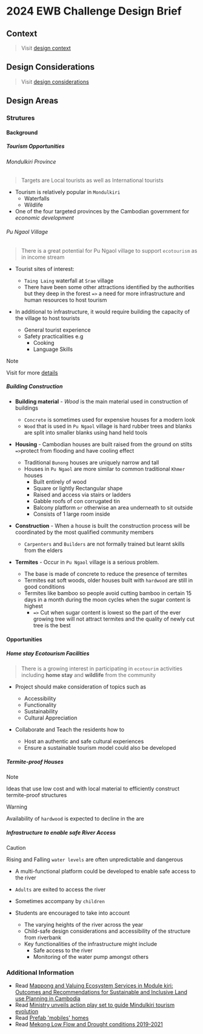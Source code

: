 # 2024 EWB Challenge Design Brief

## Context

> Visit [design context](./context.md)

## Design Considerations

> Visit [design considerations](./consideration.md)

## Design Areas

### Strutures

#### Background

##### Tourism Opportunities

###### Mondulkiri Province

> Targets are Local tourists as well as International tourists

* Tourism is relatively popular in `Mondulkiri`
  * Waterfalls
  * Wildlife
* One of the four targeted provinces by the Cambodian government for _economic development_

###### Pu Ngaol Village

> There is a great potential for Pu Ngaol village to support `ecotourism` as in income stream

* Tourist sites of interest:
  * `Taing Laing` waterfall at `Srae` village
  * There have been some other attractions identified by the authorities but they deep in the forest `=>` a need for more infrastructure and human resources to host tourism 

* In additional to infrastructure, it would require building the capacity of the village to host tourists
  * General tourist experience
  * Safety practicalities e.g
    * Cooking
    * Language Skills

> [!NOTE]
> Visit for more [details](https://wwfasia.awsassets.panda.org/downloads.htmlk_psp_all_eng_20210322_final_for_print_final.pdf)

##### Building Construction

* __Building material__ - _Wood_ is the main material used in construction of buildings
  * `Concrete` is sometimes used for expensive houses for a modern look
  * `Wood` that is used in `Pu Ngaol` village is hard rubber trees and blanks are split into smaller blanks using hand held tools

* __Housing__ - Cambodian houses are built raised from the ground on stilts `=>`protect from flooding and have cooling effect
  * Traditional `Bunong` houses are uniquely narrow and tall
  * Houses in `Pu Ngaol` are more similar to common traditional `Khmer` houses
    * Built entirely of wood
    * Square or lightly Rectangular shape
    * Raised and access via stairs or ladders
    * Gabble roofs of con corrugated tin
    * Balcony platform `or` otherwise an area underneath to sit outside
    * Consists of 1 large room inside

* __Construction__ - When a house is built the construction process will be coordinated by the most qualified community members 
  * `Carpenters` and `Builders` are not formally trained but learnt skills from the elders

* __Termites__ -  Occur in `Pu Ngaol` village is a serious problem.
  * The base is made of concrete to reduce the presence of termites
  * Termites eat soft woods, older houses built with `hardwood` are still in good conditions
  * Termites like bamboo so people avoid cutting bamboo in certain 15 days in a month during the moon cycles when the sugar content is highest
    * `=>` Cut when sugar content is lowest so the part of the ever growing tree will not attract termites and the quality of newly cut tree is the best

#### Opportunities

##### Home stay Ecotourism Facilities

> There is a growing interest in participating in `ecotourim` activities including __home stay__ and __wildlife__ from the community 

* Project should make consideration of topics such as
  * Accessibility
  * Functionality
  * Sustainability
  * Cultural Appreciation

* Collaborate and Teach the residents how to
  * Host an authentic and safe cultural experiences
  * Ensure a sustainable tourism model could also be developed

##### Termite-proof Houses

> [!NOTE]
> Ideas that use low cost and with local material to efficiently construct termite-proof structures

> [!WARNING]
> Availability of `hardwood` is expected to decline in the are

##### Infrastructure to enable safe River Access

> [!CAUTION]
> Rising and Falling `water levels` are often unpredictable and dangerous 

* A multi-functional platform could be developed to enable safe access to the river
* `Adults` are exited to access the river 
* Sometimes accompany by `children`

* Students are encouraged to take into account 
  * The varying heights of the river across the year
  * Child-safe design considerations and accessibility of the structure from riverbank
  * Key functionalities of the infrastructure might include
    * Safe access to the river
    * Monitoring of the water pump amongst others

### Additional Information

* Read [Mappong and Valuing Ecosystem Services in Module kiri: Outcomes and Recommendations for Sustainable and Inclusive Land use Planning in Cambodia](https://wwfasia.awsassets.panda.org/downloads/mapping_and_valuing_ecosystem_services_in_mondulkiri_full_report.pdf)
* Read [Ministry unveils action play set to guide Mindulkiri tourism evolution](https://www.phnompenhpost.com/business/ministry-unveils-action-plan-set-guide-mondulkiri-tourism-evolution)
* Read [Prefab 'mobiles' homes](https://www.phnompenhpost.com/post-property/prefab-mobile-homes-popular-kingdoms-resorts-now-available-cottages-or-villas)
* Read [Mekong Low Flow and Drought conditions 2019-2021](https://www.mrcmekong.org/resource/qx5yo7)

